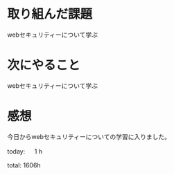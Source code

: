 # 取り組んだ課題
webセキュリティーについて学ぶ

# 次にやること
webセキュリティーについて学ぶ

# 感想
今日からwebセキュリティーについての学習に入りました。


today: 　 1 h

total: 1606h
